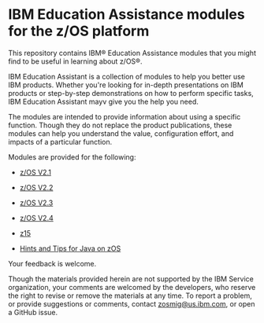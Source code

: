 IBM Education Assistance modules for the z/OS platform
======================================================

This repository contains IBM® Education Assistance modules that you might find to be useful in learning about z/OS®. 

IBM Education Assistant is a collection of modules to help you better use IBM products. Whether you're looking for in-depth presentations on IBM products or step-by-step demonstrations on how to perform specific tasks, IBM Education Assistant mayv give you the help you need.

The modules are intended to provide information about using a specific function. Though they do not replace the product publications, these modules can help you understand the value, configuration effort, and impacts of a particular function.

Modules are provided for the following:

* [z/OS V2.1](zOS-V2.1-Education)

* [z/OS V2.2](zOS-V2.2-Education)

* [z/OS V2.3](zOS-V2.3-Education)

* [z/OS V2.4](zOS-V2.4-Education)

* [z15](z15-Education)

* [Hints and Tips for Java on zOS](Hints-and-Tips-for-Java-on-zOS) 

Your feedback is welcome. 

Though the materials provided herein are not supported by the IBM Service organization, your comments are welcomed by the developers, who reserve the right to revise or remove the materials at any time. To report a problem, or provide suggestions or comments, contact zosmig@us.ibm.com, or open a GitHub issue.
